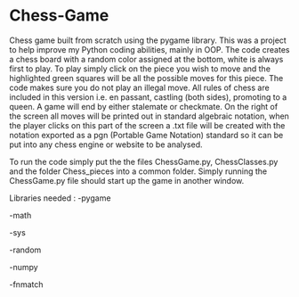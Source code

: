 # Chess-Game
Chess game built from scratch using the pygame library. This was a project to help improve my Python coding abilities, mainly in OOP. The code creates a chess board with a random color assigned at the bottom, white is always first to play. To play simply click on the piece you wish to move and the highlighted green squares will be all the possible moves for this piece. The code makes sure you do not play an illegal move. All rules of chess are included in this version i.e. en passant, castling (both sides), promoting to a queen. A game will end by either stalemate or checkmate.
On the right of the screen all moves will be printed out in standard algebraic notation, when the player clicks on this part of the screen a .txt file will be created with the notation exported as a pgn (Portable Game Notation) standard so it can be put into any chess engine or website to be analysed.

To run the code simply put the the files ChessGame.py, ChessClasses.py and the folder Chess_pieces into a common folder. Simply running the ChessGame.py file should start up the game in another window. 

Libraries needed :
-pygame

-math

-sys

-random

-numpy

-fnmatch
